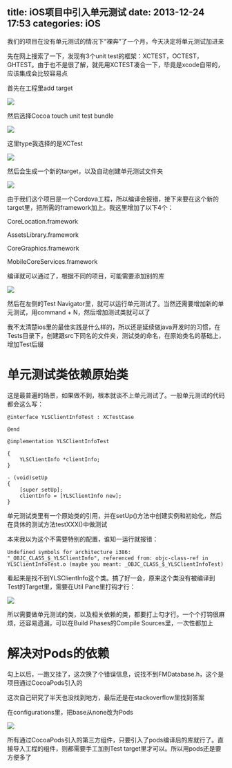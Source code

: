 title: iOS项目中引入单元测试
date: 2013-12-24 17:53
categories: iOS 
---
我们的项目在没有单元测试的情况下“裸奔”了一个月，今天决定将单元测试加进来
<!--more-->

先在网上搜索了一下，发现有3个unit test的框架：XCTEST，OCTEST，GHTEST。由于也不是很了解，就先用XCTEST凑合一下，毕竟是xcode自带的，应该集成会比较容易点

首先在工程里add target

![](http://img.blog.csdn.net/20131224173846921?watermark/2/text/aHR0cDovL2Jsb2cuY3Nkbi5uZXQva3lmeGJs/font/5a6L5L2T/fontsize/400/fill/I0JBQkFCMA==/dissolve/70/gravity/SouthEast)

然后选择Cocoa touch unit test bundle

![](http://img.blog.csdn.net/20131224174011750?watermark/2/text/aHR0cDovL2Jsb2cuY3Nkbi5uZXQva3lmeGJs/font/5a6L5L2T/fontsize/400/fill/I0JBQkFCMA==/dissolve/70/gravity/SouthEast)

这里type我选择的是XCTest

![](http://img.blog.csdn.net/20131224174218156?watermark/2/text/aHR0cDovL2Jsb2cuY3Nkbi5uZXQva3lmeGJs/font/5a6L5L2T/fontsize/400/fill/I0JBQkFCMA==/dissolve/70/gravity/SouthEast)

然后会生成一个新的target，以及自动创建单元测试文件夹

![](http://img.blog.csdn.net/20131224174409343?watermark/2/text/aHR0cDovL2Jsb2cuY3Nkbi5uZXQva3lmeGJs/font/5a6L5L2T/fontsize/400/fill/I0JBQkFCMA==/dissolve/70/gravity/SouthEast)

由于我们这个项目是一个Cordova工程，所以编译会报错，接下来要在这个新的target里，把所需的framework加上。我这里增加了以下4个：

CoreLocation.framework

AssetsLibrary.framework

CoreGraphics.framework

MobileCoreServices.framework

编译就可以通过了，根据不同的项目，可能需要添加别的库

![](http://img.blog.csdn.net/20131224174757375?watermark/2/text/aHR0cDovL2Jsb2cuY3Nkbi5uZXQva3lmeGJs/font/5a6L5L2T/fontsize/400/fill/I0JBQkFCMA==/dissolve/70/gravity/SouthEast)

然后在左侧的Test Navigator里，就可以运行单元测试了。当然还需要增加新的单元测试，用command + N，然后增加测试类就可以了

我不太清楚ios里的最佳实践是什么样的，所以还是延续做java开发时的习惯，在Tests目录下，创建跟src下同名的文件夹，测试类的命名，在原始类名的基础上，增加Test后缀

# 单元测试类依赖原始类

这是最普遍的场景，如果做不到，根本就谈不上单元测试了。一般单元测试的代码都会这么写：

```
@interface YLSClientInfoTest : XCTestCase

@end

@implementation YLSClientInfoTest

{
    YLSClientInfo *clientInfo;
}

- (void)setUp
{
    [super setUp];
    clientInfo = [YLSClientInfo new];
}
```
单元测试类里有一个原始类的引用，并在setUp()方法中创建实例和初始化，然后在具体的测试方法testXXX()中做测试

本来我以为这个不需要特别的配置，谁知一运行就报错：

```
Undefined symbols for architecture i386: "_OBJC_CLASS_$_YLSClientInfo", referenced from: objc-class-ref in YLSClientInfoTest.o (maybe you meant: _OBJC_CLASS_$_YLSClientInfoTest)
```

看起来是找不到YLSClientInfo这个类。搞了好一会，原来这个类没有被编译到Test的Target里，需要在Util Pane里打钩才行：

![](http://img.blog.csdn.net/20131224201714406?watermark/2/text/aHR0cDovL2Jsb2cuY3Nkbi5uZXQva3lmeGJs/font/5a6L5L2T/fontsize/400/fill/I0JBQkFCMA==/dissolve/70/gravity/SouthEast)

所以需要做单元测试的类，以及相关依赖的类，都要打上勾才行。一个个打钩很麻烦，还容易遗漏，可以在Build Phases的Compile Sources里，一次性都加上

# 解决对Pods的依赖

勾上以后，一跑又挂了，这次换了个错误信息，说找不到FMDatabase.h，这个是项目通过CocoaPods引入的

这次自己研究了半天也没找到地方，最后还是在stackoverflow里找到答案

在configurations里，把base从none改为Pods

![](http://img.blog.csdn.net/20131224203033000?watermark/2/text/aHR0cDovL2Jsb2cuY3Nkbi5uZXQva3lmeGJs/font/5a6L5L2T/fontsize/400/fill/I0JBQkFCMA==/dissolve/70/gravity/SouthEast)

所有通过CocoaPods引入的第三方组件，只要引入了pods编译后的库就行了。直接导入工程的组件，则都需要手工加到Test target里才可以。所以用pods还是要方便多了